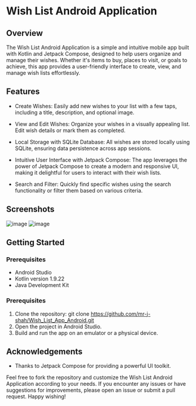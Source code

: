 
# Wish List Android Application

## Overview
The Wish List Android Application is a simple and intuitive mobile app built with Kotlin and Jetpack Compose, designed to help users organize and manage their wishes. Whether it's items to buy, places to visit, or goals to achieve, this app provides a user-friendly interface to create, view, and manage wish lists effortlessly.


## Features

- Create Wishes: Easily add new wishes to your list with a few taps, including a title, description, and optional image.

- View and Edit Wishes: Organize your wishes in a visually appealing list. Edit wish details or mark them as completed.

- Local Storage with SQLite Database: All wishes are stored locally using SQLite, ensuring data persistence across app sessions.

- Intuitive User Interface with Jetpack Compose: The app leverages the power of Jetpack Compose to create a modern and responsive UI, making it delightful for users to interact with their wish lists.

- Search and Filter: Quickly find specific wishes using the search functionality or filter them based on various criteria.


## Screenshots
![image](https://github.com/mr-j-shah/Wish_List_App_Android/assets/79891868/261fdd72-8157-49cf-83b1-ccca3eed653b)
![image](https://github.com/mr-j-shah/Wish_List_App_Android/assets/79891868/0bfa969f-0063-46ba-a0e6-467ad48d37a9)


## Getting Started
### Prerequisites
- Android Studio
- Kotlin version 1.9.22
- Java Development Kit 

### Prerequisites
1. Clone the repository: git clone https://github.com/mr-j-shah/Wish_List_App_Android.git
2. Open the project in Android Studio.
3. Build and run the app on an emulator or a physical device.



## Acknowledgements
- Thanks to Jetpack Compose for providing a powerful UI toolkit.

Feel free to fork the repository and customize the Wish List Android Application according to your needs. If you encounter any issues or have suggestions for improvements, please open an issue or submit a pull request. Happy wishing!
